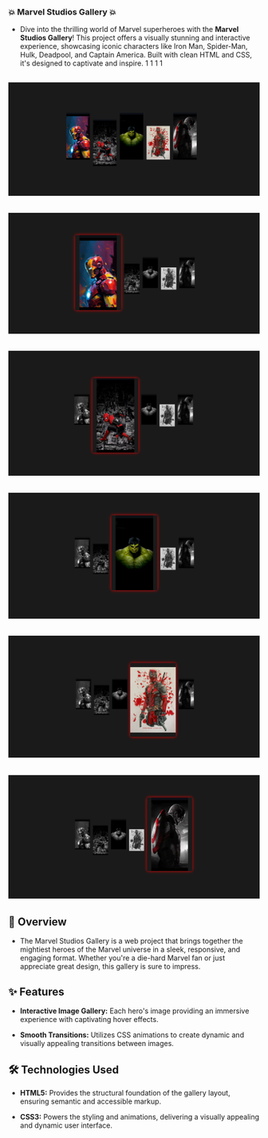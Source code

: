 ### 💥 Marvel Studios Gallery 💥
- Dive into the thrilling world of Marvel superheroes with the **Marvel Studios Gallery**! This project offers a visually stunning and interactive experience, showcasing iconic characters like Iron Man, Spider-Man, Hulk, Deadpool, and Captain America. Built with clean HTML and CSS, it's designed to captivate and inspire. 1 1 1 1


![M0](./Images/m0.png)
---
![M1](./Images/m1.png)
---
![M2](./Images/m2.png)
---
![M3](./Images/m3.png)
---
![M4](./Images/m4.png)
---
![M5](./Images/m5.png)
---

## 🚀 Overview
- The Marvel Studios Gallery is a web project that brings together the mightiest heroes of the Marvel universe in a sleek, responsive, and engaging format. Whether you're a die-hard Marvel fan or just appreciate great design, this gallery is sure to impress.

## ✨ Features
* **Interactive Image Gallery:** Each hero's image providing an immersive experience with captivating hover effects.

* **Smooth Transitions:** Utilizes CSS animations to create dynamic and visually appealing transitions between images.
  
## 🛠️ Technologies Used

* **HTML5:** Provides the structural foundation of the gallery layout, ensuring semantic and accessible markup.
 
* **CSS3:** Powers the styling and animations, delivering a visually appealing and dynamic user interface.
